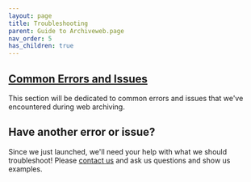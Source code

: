 ```yaml
---
layout: page
title: Troubleshooting
parent: Guide to Archiveweb.page
nav_order: 5
has_children: true
---
```


## [Common Errors and Issues](troubleshooting/errors)
This section will be dedicated to common errors and issues that we've encountered during web archiving.


## Have another error or issue?
Since we just launched, we'll need your help with what we should troubleshoot! Please [contact us](contact) and ask us questions and show us examples.
